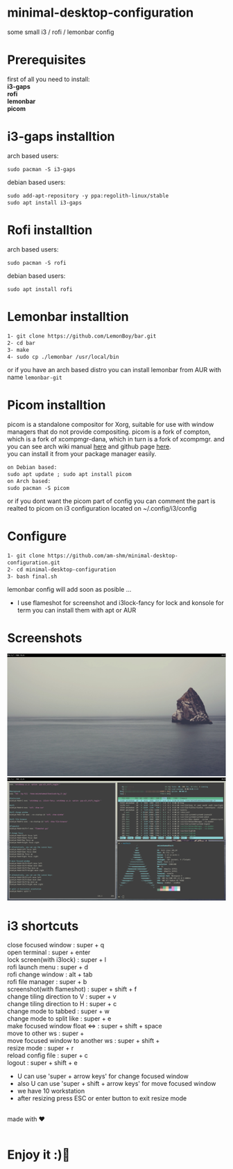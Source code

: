 # minimal-desktop-configuration
some small i3 / rofi / lemonbar config

# Prerequisites
first of all you need to install:<br>
    <b>i3-gaps</b><br>
    <b>rofi</b><br>
    <b>lemonbar</b><br>
    <b>picom</b>

# i3-gaps installtion
arch based users: 

    sudo pacman -S i3-gaps
debian based users:

    sudo add-apt-repository -y ppa:regolith-linux/stable
    sudo apt install i3-gaps
# Rofi installtion
arch based users: 
    
    sudo pacman -S rofi
debian based users: 
    
    sudo apt install rofi
# Lemonbar installtion

    1- git clone https://github.com/LemonBoy/bar.git
    2- cd bar
    3- make
    4- sudo cp ./lemonbar /usr/local/bin
or if you have an arch based distro you can install lemonbar from AUR with name <code>lemonbar-git</code>
# Picom installtion
picom is a standalone compositor for Xorg, suitable for use with window managers that do not provide compositing. picom is a fork of compton, which is a fork of xcompmgr-dana, which in turn is a fork of xcompmgr. and you can see arch wiki manual <a href="https://wiki.archlinux.org/title/Picom">here</a> and github page <a href="https://github.com/yshui/picom">here</a>.<br>
you can install it from your package manager easily.<br>

    on Debian based:
    sudo apt update ; sudo apt install picom
    on Arch based:
    sudo pacman -S picom
or if you dont want the picom part of config you can comment the part is realted to picom on i3 configuration located on ~/.config/i3/config

# Configure
    
    1- git clone https://github.com/am-shm/minimal-desktop-configuration.git
    2- cd minimal-desktop-configuration
    3- bash final.sh

lemonbar config will add soon as posible ...
* I use flameshot for screenshot and i3lock-fancy for lock and konsole for term you can install them with apt or AUR<br>

# Screenshots
<img src="screenshots/screenshot.png">
<img src="screenshots/screenshot2.png">


# i3 shortcuts
close focused window : super + q<br>
open terminal : super + enter<br>
lock screen(with i3lock) : super + l<br>
rofi launch menu : super + d<br>
rofi change window : alt + tab<br>
rofi file manager : super + b<br>
screenshot(with flameshot) : super + shift + f<br>
change tiling direction to V : super + v<br>
change tiling direction to H : super + c<br>
change mode to tabbed : super + w<br>
change mode to split like : super + e<br>
make focused window float <=> : super + shift + space<br>
move to other ws : super + <number of ws><br>
move focused window to another ws : super + shift + <number of ws><br>
resize mode : super + r<br>
reload config file : super + c<br>
logout : super + shift + e<br>
* U can use 'super + arrow keys' for change focused window<br>
* also U can use 'super + shift + arrow keys' for move focused window<br>
* we have 10 workstation<br>
* after resizing press ESC or enter button to exit resize mode<br>
<br>
made with ❤️<br>
<br>
<h1>Enjoy it :)🍬</h1>

